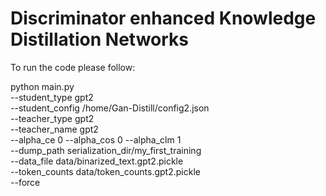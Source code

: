 # Discriminator enhanced Knowledge Distillation Networks


To run the code please follow:

python main.py \
    --student_type gpt2 \
    --student_config /home/Gan-Distill/config2.json \
    --teacher_type gpt2 \
    --teacher_name gpt2 \
    --alpha_ce 0  --alpha_cos 0 --alpha_clm 1 \
    --dump_path serialization_dir/my_first_training \
    --data_file data/binarized_text.gpt2.pickle \
    --token_counts data/token_counts.gpt2.pickle \
    --force 


